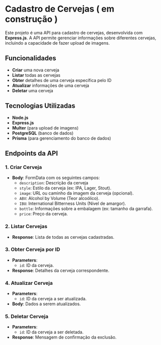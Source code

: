 # Cadastro de Cervejas ( em construção )

Este projeto é uma API para cadastro de cervejas, desenvolvida com **Express.js**. A API permite gerenciar informações sobre diferentes cervejas, incluindo a capacidade de fazer upload de imagens.

## Funcionalidades

- **Criar** uma nova cerveja
- **Listar** todas as cervejas
- **Obter** detalhes de uma cerveja específica pelo ID
- **Atualizar** informações de uma cerveja
- **Deletar** uma cerveja

## Tecnologias Utilizadas

- **Node.js**
- **Express.js**
- **Multer** (para upload de imagens)
- **PostgreSQL** (banco de dados)
- **Prisma** (para gerenciamento do banco de dados)

## Endpoints da API

### 1. Criar Cerveja

- **Body**: FormData com os seguintes campos:
  - `description`: Descrição da cerveja
  - `style`: Estilo da cerveja (ex: IPA, Lager, Stout).
  - `image`: URL ou caminho da imagem da cerveja (opcional).
  - `ABV`: Alcohol by Volume (Teor alcoólico).
  - `IBU`: International Bitterness Units (Nível de amargor).
  - `bottle`: Informações sobre a embalagem (ex: tamanho da garrafa).
  - `price`: Preço da cerveja.

### 2. Listar Cervejas

- **Response**: Lista de todas as cervejas cadastradas.

### 3. Obter Cerveja por ID

- **Parameters**: 
  - `id`: ID da cerveja.
- **Response**: Detalhes da cerveja correspondente.

### 4. Atualizar Cerveja

- **Parameters**: 
  - `id`: ID da cerveja a ser atualizada.
- **Body**: Dados a serem atualizados.

### 5. Deletar Cerveja

- **Parameters**: 
  - `id`: ID da cerveja a ser deletada.
- **Response**: Mensagem de confirmação da exclusão.



